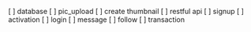 [ ] database
[ ] pic_upload
[ ] create thumbnail
[ ] restful api
[ ] signup
[ ] activation
[ ] login
[ ] message
[ ] follow
[ ] transaction

